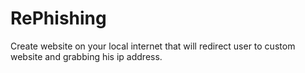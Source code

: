 # RePhishing
Create website on your local internet that will redirect user to custom website and grabbing his ip address.
